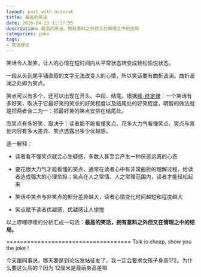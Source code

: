 ```yaml
---
layout: post_with_octocat
title: 最高的笑话
date: 2016-04-23 11:37:55
description: 最高的笑话，拥有意料之外但又在情理之中的结局
categories: joke
tags: 
- 笑话理论
---
```


笑话令人发笑，让人的心情在短时间内从平常状态转变成轻松愉悦状态。

一段从头到尾平铺直叙的文字无法改变人的心情，所以笑话要有曲折波澜。曲折波澜之处即为笑点。

笑点可以有多个，还可以出现在开头、中段、结尾。根据[峰-终定律](http://wiki.mbalib.com/wiki/%E5%B3%B0%E7%BB%88%E5%AE%9A%E5%BE%8B)：一个笑话有多好笑，取决于它最好笑的笑点的好笑程度以及结尾处的好笑程度，明智的做法就是把两者合二为一：把最好笑的笑点安排在结尾处。

而笑点有多好笑，取决于：读者能不能看懂笑点、花多大力气看懂笑点、笑点与其他内容有多大差异、笑点透露出多少优越感。

逐一解释：

- 读者看不懂笑点就会心生疑惑，多数人甚至会产生一种厌恶远离的心态

- 要花很大力气才能看懂的笑点，通常在读者心中有非常曲折的理解过程，给读者造成强大的心理负担；笑点在人之常情、人之常理范围内，读者才能轻松起来

- 笑话中笑点与非笑点的部分差异越大，读者心情变化时间越短和程度越大

- 笑点赋予读者优越感，优越感让人愉悦

以上啰哩啰嗦的分析汇成一句话：**最高的笑话，拥有意料之外但又在情理之中的结局。**

====================================
Talk is cheap, show you the joke !

今天跟同事说，哪天要是到论坛发帖征友了，我一定会要求女孩子身高172。为什么要这么高的？因为 12厘米是最萌身高差嘛